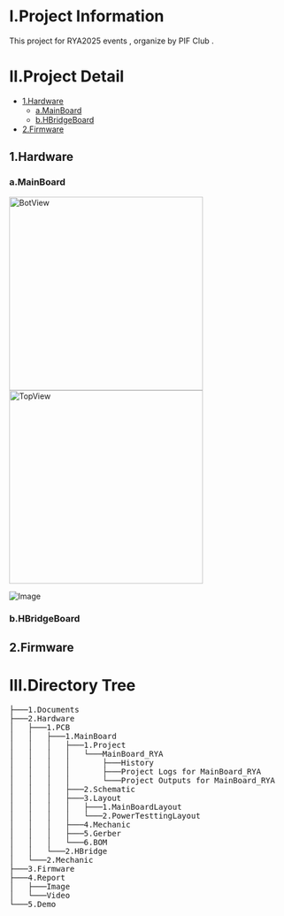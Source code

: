 
# I.Project Information 
This project for RYA2025 events , organize by PIF Club .
# II.Project Detail
- [1.Hardware](#1hardware)
  - [a.MainBoard](#amainboard)
  - [b.HBridgeBoard](#bhbridgeboard)
- [2.Firmware](#2firmware)
## 1.Hardware
### a.MainBoard
<img src="https://github.com/user-attachments/assets/8089a303-c853-4895-ac29-bbc5983f9dfe" alt="BotView" width="350" height="350">
<img src="https://github.com/user-attachments/assets/7c6bdbbd-e477-4c4c-abab-cb76dc45bbd3" alt="TopView" width="350" height="350">

![Image](https://github.com/user-attachments/assets/9ea6a7eb-5906-4b84-98e7-574d2d19b51c)

### b.HBridgeBoard

## 2.Firmware

# III.Directory Tree 
<pre>
├───1.Documents
├───2.Hardware
│   ├───1.PCB
│   │   ├───1.MainBoard
│   │   │   ├───1.Project
│   │   │   │   └───MainBoard_RYA
│   │   │   │       ├───History
│   │   │   │       ├───Project Logs for MainBoard_RYA
│   │   │   │       └───Project Outputs for MainBoard_RYA
│   │   │   ├───2.Schematic
│   │   │   ├───3.Layout
│   │   │   │   ├───1.MainBoardLayout
│   │   │   │   └───2.PowerTesttingLayout
│   │   │   ├───4.Mechanic
│   │   │   ├───5.Gerber
│   │   │   └───6.BOM
│   │   └───2.HBridge
│   └───2.Mechanic
├───3.Firmware
├───4.Report
│   ├───Image
│   └───Video
└───5.Demo
</pre>
